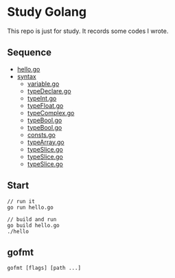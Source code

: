 # Study Golang

This repo is just for study. It records some codes I wrote.

## Sequence
- [hello.go](/hello.go)
- [syntax](/syntax)
    - [variable.go](/syntax/variable.go)
    - [typeDeclare.go](/syntax/typeDeclare.go)
    - [typeInt.go](/syntax/typeInt.go)
    - [typeFloat.go](/syntax/typeFloat.go)
    - [typeComplex.go](/syntax/typeComplex.go)
    - [typeBool.go](/syntax/typeBool.go)
    - [typeBool.go](/syntax/typeString.go)
    - [consts.go](/syntax/consts.go)
    - [typeArray.go](/syntax/typeArray.go)
    - [typeSlice.go](/syntax/typeSlice.go)
    - [typeSlice.go](/syntax/typeMap.go)
    - [typeSlice.go](/syntax/typeStruct.go)


## Start
```
// run it
go run hello.go

// build and run
go build hello.go
./hello

```

## gofmt
```
gofmt [flags] [path ...]
```
